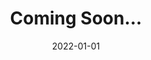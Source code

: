 ---
title: 'Coming Soon...'
date: 2022-01-01
permalink: /posts/2022/01/blog-post-1/
tags:
  - cool posts
  - category1
  - category2
---
